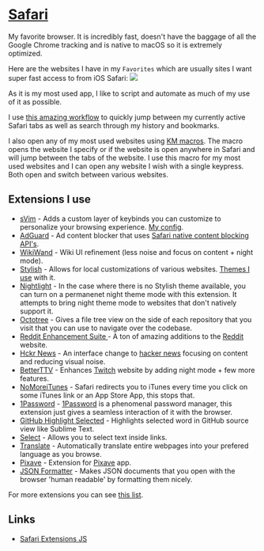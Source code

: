 # [Safari](https://www.apple.com/lae/safari/)
My favorite browser. It is incredibly fast, doesn't have the baggage of all the Google Chrome tracking and is native to macOS so it is extremely optimized.

Here are the websites I have in my `Favorites` which are usually sites I want super fast access to from iOS Safari:
![](https://i.imgur.com/nw971Uj.png)

As it is my most used app, I like to script and automate as much of my use of it as possible.

I use [this amazing workflow](https://github.com/deanishe/alfred-safari-assistant) to quickly jump between my currently active Safari tabs as well as search through my history and bookmarks.

I also open any of my most used websites using [KM macros](../../macOS/apps/keyboard-maestro/km-macros.md). The macro opens the website I specify or if the website is open anywhere in Safari and will jump between the tabs of the website. I use this macro for my most used websites and I can open any website I wish with a single keypress. Both open and switch between various websites.

## Extensions I use
- [sVim](https://github.com/flipxfx/sVim) -  Adds a custom layer of keybinds you can customize to personalize your browsing experience. [My config](https://gist.github.com/c26e6a05e4e426e0542e55b7513b581c).
- [AdGuard](https://adguard.com/en/adblock-adguard-safari.html) - Ad content blocker that uses [Safari native content blocking API's](https://developer.apple.com/library/content/documentation/Extensions/Conceptual/ContentBlockingRules/Introduction/Introduction.html).
- [WikiWand](http://www.wikiwand.com) - Wiki UI refinement (less noise and focus on content + night mode).
- [Stylish](http://sobolev.us/stylish/) - Allows for local customizations of various websites. [Themes I use](../../web/browsers/stylish.md) with it.
- [Nightlight](https://github.com/Gofake1/Nightlight) - In the case where there is no Stylish theme available, you can turn on a permanenet night theme mode with this extension. It attempts to bring night theme mode to websites that don't natively support it.
- [Octotree](https://github.com/buunguyen/octotree) - Gives a file tree view on the side of each repository that you visit that you can use to navigate over the codebase.
- [Reddit Enhancement Suite ](https://github.com/honestbleeps/Reddit-Enhancement-Suite) - A ton of amazing additions to the [Reddit](http://www.reddit.com/) website.
- [Hckr News](https://hckrnews.com/about.html#extensions) - An interface change to [hacker news](https://news.ycombinator.com/) focusing on content and reducing visual noise.
- [BetterTTV](https://nightdev.com/betterttv/) - Enhances [Twitch](http://twitch.tv/) website by adding night mode + few more features.
- [NoMoreiTunes](http://nomoreitunes.einserver.de/) - Safari redirects you to iTunes every time you click on some iTunes link or an App Store App, this stops that.
- [1Password](https://agilebits.com/onepassword/extensions) - [1Password](https://1password.com) is a phenomenal password manager, this extension just gives a seamless interaction of it with the browser.
- [GitHub Highlight Selected](https://github.com/Nuclides/github-highlight-selected) - Highlights selected word in GitHub source view like Sublime Text.
- [Select](https://github.com/makoni/select-like-a-boss-for-safari) - Allows you to select text inside links.
- [Translate](http://sidetree.com/extensions.html#Translate) - Automatically translate entire webpages into your prefered language as you browse.
- [Pixave](http://www.littlehj.com/Pixave.safariextz) - Extension for [Pixave](http://www.littlehj.com/mac/) app.
- [JSON Formatter](https://github.com/rfletcher/safari-json-formatter) - Makes JSON documents that you open with the browser 'human readable' by formatting them nicely.

For more extensions you can see [this list](https://github.com/learn-anything/safari-extensions#readme).

## Links
- [Safari Extensions JS](https://developer.apple.com/documentation/safariextensions)